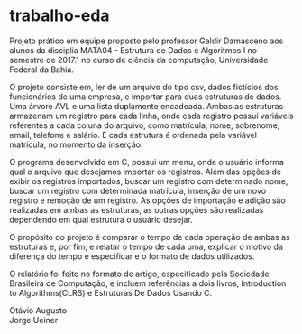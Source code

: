 # trabalho-eda
Projeto prático em equipe proposto pelo professor Galdir Damasceno aos alunos da disciplia MATA04 - Estrutura de Dados e Algoritmos I
no semestre de 2017.1 no curso de ciência da computação, Universidade Federal da Bahia.

O projeto consiste em, ler de um arquivo do tipo csv, dados fictícios dos funcionários de uma empresa, e importar para duas estruturas de dados.
Uma árvore AVL e uma lista duplamente encadeada. Ambas as estruturas armazenam um registro para cada linha, onde cada registro
possuí variáveis referentes a cada coluna do arquivo, como matrícula, nome, sobrenome, email, telefone e salário. E cada estrutura
é ordenada pela variável matrícula, no momento da inserção.

O programa desenvolvido em C, possui um menu, onde o usuário informa qual o arquivo que desejamos importar os registros. Além das
opções de exibir os registros importados, buscar um registro com determinado nome, buscar um registro com determinada matrícula,
inserção de um novo registro e remoção de um registro. As opções de importação e adição são realizadas em ambas as estruturas, as outras
opções são realizadas dependendo em qual estrutura o usuário desejar.

O propósito do projeto é comparar o tempo de cada operação de ambas as estruturas e, por fim, e relatar o tempo de cada uma,
explicar o motivo da diferença do tempo e especificar e o formato de dados utilizados.

O relatório foi feito no formato de artigo, especificado pela Sociedade Brasileira de Computação, e incluem referências a dois
livros, Introduction to Algorithms(CLRS) e Estruturas De Dados Usando C.



Otávio Augusto  
Jorge Ueiner





